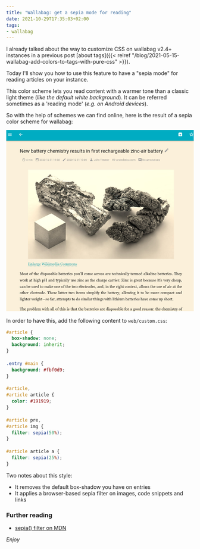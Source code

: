 ```yaml
---
title: "Wallabag: get a sepia mode for reading"
date: 2021-10-29T17:35:03+02:00
tags:
- wallabag
---
```


I already talked about the way to customize CSS on wallabag v2.4+ instances in a previous post [about tags]({{< relref "/blog/2021-05-15-wallabag-add-colors-to-tags-with-pure-css" >}}).

Today I'll show you how to use this feature to have a "sepia mode" for reading articles on your instance.

This color scheme lets you read content with a warmer tone than a classic light theme (_like the default white background_). It can be referred sometimes as a 'reading mode' (_e.g. on Android devices_).

So with the help of schemes we can find online, here is the result of a sepia color scheme for wallabag:

![preview](preview.jpg)

In order to have this, add the following content to `web/custom.css`:

``` css
#article {
  box-shadow: none;
  background: inherit;
}

.entry #main {
  background: #fbf0d9;
}

#article,
#article article {
  color: #191919;
}

#article pre,
#article img {
  filter: sepia(50%);
}

#article article a {
  filter: sepia(25%);
}
```

Two notes about this style:
- It removes the default box-shadow you have on entries
- It applies a browser-based sepia filter on images, code snippets and links

### Further reading

- [sepia() filter on MDN](https://developer.mozilla.org/en-US/docs/Web/CSS/filter-function/sepia())

_Enjoy_
